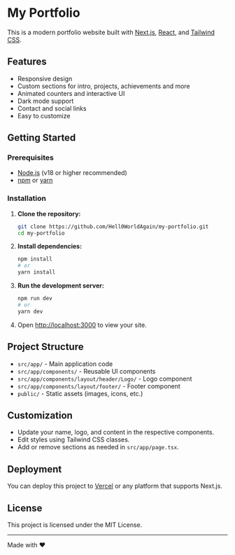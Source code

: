 # My Portfolio

This is a modern portfolio website built with [Next.js](https://nextjs.org/), [React](https://react.dev/), and [Tailwind CSS](https://tailwindcss.com/).

## Features

- Responsive design
- Custom sections for intro, projects, achievements and more
- Animated counters and interactive UI
- Dark mode support
- Contact and social links
- Easy to customize

## Getting Started

### Prerequisites

- [Node.js](https://nodejs.org/) (v18 or higher recommended)
- [npm](https://www.npmjs.com/) or [yarn](https://yarnpkg.com/)

### Installation

1. **Clone the repository:**
   ```bash
   git clone https://github.com/Hell0WorldAgain/my-portfolio.git
   cd my-portfolio
   ```

2. **Install dependencies:**
   ```bash
   npm install
   # or
   yarn install
   ```

3. **Run the development server:**
   ```bash
   npm run dev
   # or
   yarn dev
   ```

4. Open [http://localhost:3000](http://localhost:3000) to view your site.

## Project Structure

- `src/app/` - Main application code
- `src/app/components/` - Reusable UI components
- `src/app/components/layout/header/Logo/` - Logo component
- `src/app/components/layout/footer/` - Footer component
- `public/` - Static assets (images, icons, etc.)

## Customization

- Update your name, logo, and content in the respective components.
- Edit styles using Tailwind CSS classes.
- Add or remove sections as needed in `src/app/page.tsx`.

## Deployment

You can deploy this project to [Vercel](https://vercel.com/) or any platform that supports Next.js.

## License

This project is licensed under the MIT License.

---

Made with ❤️
